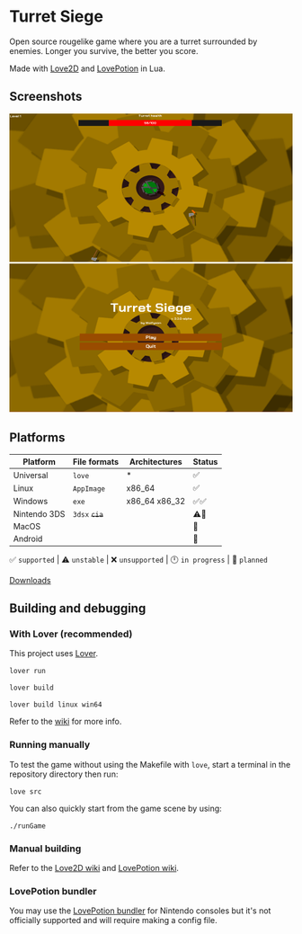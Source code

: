 # Turret Siege

Open source rougelike game where you are a turret surrounded by enemies. Longer you survive, the better you score.

Made with [Love2D](https://love2d.org/) and [LovePotion](https://lovebrew.org/) in Lua.

<!-- [View on itch.io](https://wolfyxon.itch.io/turretsiege) -->

## Screenshots
![](.github/screenshots/game1.png)
![](.github/screenshots/menu1.png)

## Platforms
| Platform     | File formats     | Architectures | Status   |
| ------------ | ---------------- | ------------- | -------- |
| Universal    | `love`           | *             | ✅       |
| Linux        | `AppImage`       | x86_64        | ✅       |
| Windows      | `exe`            | x86_64 x86_32 | ✅✅     |
| Nintendo 3DS | `3dsx` ~~`cia`~~ |               | ⚠️📁     |
| MacOS        |                  |               | 📁       |
| Android      |                  |               | 📁       |

✅ `supported` | ⚠️ `unstable` | ❌ `unsupported` | 🕛 `in progress` | 📁 `planned` 

[Downloads](https://github.com/Wolfyxon/TurretSiege/releases/latest)

## Building and debugging
### With Lover (recommended)
This project uses [Lover](https://github.com/Wolfyxon/lover). 
```
lover run
```
```
lover build
```
```
lover build linux win64
```

Refer to the [wiki](https://github.com/Wolfyxon/lover/wiki) for more info.

### Running manually

To test the game without using the Makefile with `love`, start a terminal in the repository directory then run:
```
love src
```
You can also quickly start from the game scene by using:
```
./runGame
```

### Manual building
Refer to the [Love2D wiki](https://love2d.org/wiki/Game_Distribution) and [LovePotion wiki](https://lovebrew.org/#/packaging?id=fused-binary).

### LovePotion bundler
You may use the [LovePotion bundler](https://bundle.lovebrew.org/) for Nintendo consoles but it's not officially supported and will require making a config file.
